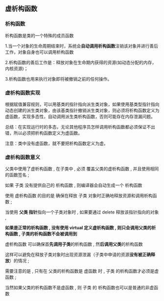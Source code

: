## 虚析构函数

### 析构函数

析构函数是类的一个特殊的成员函数

1.当一个对象的生命周期结束时，系统会**自动调用析构函数**注销该对象并进行善后工作，对象自身也可以调用析构函数

2.析构函数的善后工作是：释放对象在生命期内获得的资源(如动态分配的内存，内核资源)；

3.析构函数也用来执行对象即将被撤销之前的任何操作。



### 虚析构函数实现

根据赋值兼容规则，可以用基类的指针指向派生类对象，如果使用基类型指针指向动态创建的派生类对象，由该基类指针撤销派生类对象，则必须将析构函数定义为虚函数，实现多态性，自动调用派生类析构函数，否则可能存在内存泄漏问题。

总结：在实现运行时的多态，无论其他程序员怎样调用析构函数都必须保证不出错，所以必须把析构函数定义为虚函数。

注意：类中没有虚函数，就不要把析构函数定义为虚。



### 虚析构函数意义

父类中使用了虚析构函数 , 在子类中 , 必须 覆盖父类的虚析构函数 , 并且使用相同的函数签名 ;

如果 子类 没有提供自己的 析构函数 , 则编译器会自动生成一个 析构函数

使用 虚析构函数 的目的是 确保在释放 子类 对象时正确地释放资源和调用析构函数 ;

当使用 **父类 指针**指向一个子类对象时 , 如果要通过 delete 释放该指针指向的对象 ,

**如果是正常的析构函数 , 没有使用 virtual 定义虚析构函数 , 则只会调用父类的析构函数 , 子类的析构函数不会被调用到**

虚析构函数 可以确保首**先调用子类**的析构函数 , 然**后调用父类**的析构函数

这样可以避免在释放子类对象时出现资源泄漏（子类中申请的资源**没有被正确释放**）的情况 ;

需要注意的是 , 只有在 父类的析构函数是 虚函数 时 , 子类 的析构函数才必须是虚函数 ;



当然如果父类的析构函数不是虚函数 , 则 子类 的 析构函数也可以是普通的非虚函数